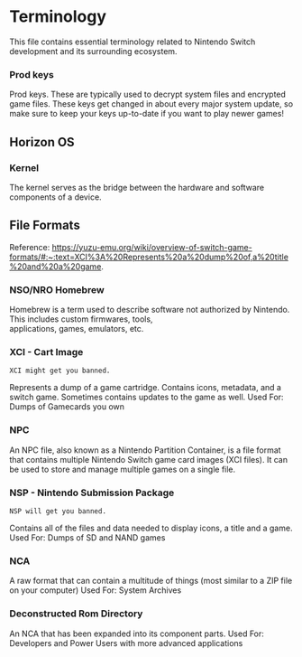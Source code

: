 # Terminology

This file contains essential terminology related to Nintendo Switch development and its surrounding ecosystem.

### Prod keys

Prod keys. These are typically used to decrypt system files and encrypted game files. These keys get changed in about every major system update, so make sure to keep your keys up-to-date if you want to play newer games!

## Horizon OS

### Kernel

The kernel serves as the bridge between the hardware and software components of a device.

## File Formats

Reference: https://yuzu-emu.org/wiki/overview-of-switch-game-formats/#:~:text=XCI%3A%20Represents%20a%20dump%20of,a%20title%20and%20a%20game.

### NSO/NRO Homebrew

Homebrew is a term used to describe software not authorized by Nintendo. This includes custom firmwares, tools,
<br />
applications, games, emulators, etc.

### XCI - Cart Image

```
XCI might get you banned.
```

Represents a dump of a game cartridge. Contains icons, metadata, and a switch game. Sometimes contains updates to the game as well. Used For: Dumps of Gamecards you own

### NPC

An NPC file, also known as a Nintendo Partition Container, is a file format that contains multiple Nintendo Switch game card images (XCI files). It can be used to store and manage multiple games on a single file.

### NSP - Nintendo Submission Package

```
NSP will get you banned.
```

Contains all of the files and data needed to display icons, a title and a game. Used For: Dumps of SD and NAND games

### NCA

A raw format that can contain a multitude of things (most similar to a ZIP file on your computer) Used For: System Archives

### Deconstructed Rom Directory

An NCA that has been expanded into its component parts. Used For: Developers and Power Users with more advanced applications
